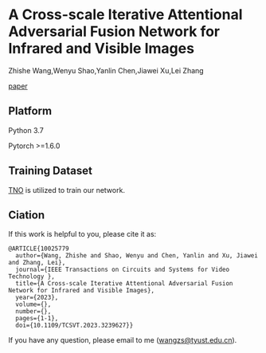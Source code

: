 # A Cross-scale Iterative Attentional Adversarial Fusion Network for Infrared and Visible Images
Zhishe Wang,Wenyu Shao,Yanlin Chen,Jiawei Xu,Lei Zhang

[paper](https://ieeexplore.ieee.org/document/10025779/)

## Platform
Python 3.7

Pytorch >=1.6.0

## Training Dataset

[TNO](https://ﬁgshare.com/articles/TN_Image_Fusion_Dataset/1008029) is utilized to train our network.

## Ciation
If this work is helpful to you, please cite it as:
```
@ARTICLE{10025779
  author={Wang, Zhishe and Shao, Wenyu and Chen, Yanlin and Xu, Jiawei and Zhang, Lei},
  journal={IEEE Transactions on Circuits and Systems for Video Technology }, 
  title={A Cross-scale Iterative Attentional Adversarial Fusion Network for Infrared and Visible Images}, 
  year={2023},
  volume={},
  number={},
  pages={1-1},
  doi={10.1109/TCSVT.2023.3239627}}
 ```
If you have any question, please email to me (wangzs@tyust.edu.cn).
